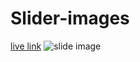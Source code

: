 # Slider-images
[live link](https://slider-images-7nezrma0o-areeba-projects-c9825c5e.vercel.app/)
![slide image](https://github.com/user-attachments/assets/d68d89e1-698f-4b2d-a0d3-79ee1a081c2e)
